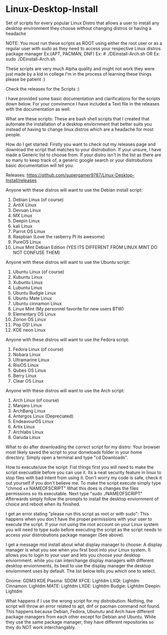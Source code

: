 # Linux-Desktop-Install
Set of scripts for every popular Linux Distro that allows a user to install any desktop environment they choose without changing distros or having a headache 

NOTE: You must run these scripts as ROOT using either the root user or as a regular user with sudo
as they need to access your respective Linux distros package manager Ex:(APT, PACMAN, DNF)
Ex: # ./DEinstall-Arch.sh
OR
Ex: sudo ./DEinstall-Arch.sh

These scripts are very much Alpha quality and might not work they were just made by a kid in college
I'm in the process of learning these things please be patient :)

Check the releases for the Scripts :)

I have provided some basic documentation and clarifications for the scripts down below. For your convinence I have included a Text file in the releases with the documentation as well.

What are these scripts: These are bash shell scripts that I created that automate the installation of a desktop enviornment that better suits you instead of having to change linux distros which are a headache for most people.

How do I get started: Firstly you want to check out my releases page and download the script that matches to your distrobution. If your unsure, I have made a Generic list to choose from. If your distro isn't in the list as there are so many to keep track of, a generic google search or your distrobutions basic documentation will tell you.

Releases: https://github.com/supergamer9787/Linux-Desktop-Install/releases


Anyone with these distros will want to use the Debian install script:

1. Debian Linux (of course)
2. AntiX Linux
3. Devuan Linux
4. MX Linux
5. Deepin Linux
6. kali Linux
7. Parrot OS Linux
8. Raspbian (Love the rasberry PI its awesome)
9. PureOS Linux
10. Linux Mint Debian Edition (YES ITS DIFFERENT FROM LINUX MINT DO NOT CONFUSE THEM)

Anyone with these distros will want to use the Ubuntu script:

1. Ubuntu Linux (of course)
2. Kubuntu Linux
3. Xubuntu Linux
4. Lubuntu Linux
5. Ubuntu Budgie Linux
6. Ubuntu Mate Linux
7. Ubuntu cinnamon Linux
8. Linux Mint (My personnel favorite for new users BTW)
9. Elementary OS Linux
10. Zorion OS Linux
11. Pop OS! Linux
12. KDE neon Linux

Anyone with these distros will want to use the Fedora script:

1. Fedora Linux (of course)
2. Nobara Linux
3. Ultramarine Linux
4. RisiOS Linux
5. Qubes OS Linux
6. Berry Linux
7. Clear OS Linux

Anyone with these distros will want to use the Arch script:

1. Arch Linux (of course)
2. Manjaro Linux
3. ArchBang Linux
4. Antergos Linux (Depreciated)
5. EndeavourOS Linux
6. Artix Linux
7. Archlabs Linux
8. Garuda Linux

What to do after downloading the correct script for my distro: Your browser most likely saved the script to your donwloads folder in your home directory. Simply open a terminal and type "cd Downloads".

How to execute/use the script: Fist things first you will need to make the script execuatble before you can use it. Its a neat security feature in linux to stop files with bad intent from using it. Don't worry my code is safe, check it out yourself if you don't believe me. To make the script execute simply type "chmod +x NAMEOFSCRIPT" What this does is changes the files permissions so its executable. Next type "sudo ./NAMEOFSCRIPT" Afterwards simply follow the prompts to install the desktop enviornment of choice and reboot when its finished.

I get an error stating "please run this script as root or with sudo": This happens when you don't have the proper permissions with your user to execute the script. If your not using the root account on your Linux system you will need to type sudo before executing the script as the script needs to access your distrobutions package manager (See above).

I get a message mid install about what display manager to choose: A display manager is what you see when you first boot into your Linux system. It allows you to login to your user and lets you choose your desktop enviornment. while you can interchange display managers with different desktop enviornments, its best to use the display manager the desktop enviornment uses by default. The list below tells you which one to select.

Gnome: GDM3
KDE Plasma: SDDM
XFCE: Lightdm
LXQt: Lightdm
Cinnamon: Lightdm
MATE: Lightdm
LXDE: Lightdm
Budgie: Lightdm
Deepin: Lightdm

What happens if I use the wrong script for my distrobution: Nothing, the script will throw an error related to apt, dnf or pacman command not found. This happens because Debian, Fedora, Ubunutu and Arch have different package managers from each other except for Debian and Ubuntu. While they use the same package manager, they have different repositories so they do NOT work interchangably.
